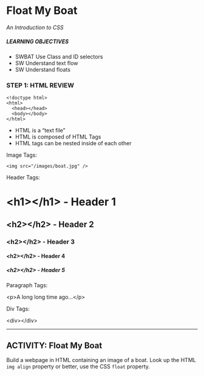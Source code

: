 # Float My Boat
*An Introduction to CSS*

##### LEARNING OBJECTIVES
- SWBAT Use Class and ID selectors
- SW Understand text flow
- SW Understand floats

### STEP 1: HTML REVIEW

```
<!doctype html>
<html>
  <head></head>
  <body></body>
</html>
```

- HTML is a “text file”
- HTML is composed of HTML Tags
- HTML tags can be nested inside of each other

Image Tags:

```
<img src="/images/boat.jpg" />
```

Header Tags:

# &lt;h1&gt;&lt;/h1&gt; - Header 1
## &lt;h2&gt;&lt;/h2&gt; - Header 2
### &lt;h2&gt;&lt;/h2&gt; - Header 3
#### &lt;h2&gt;&lt;/h2&gt; - Header 4
##### &lt;h2&gt;&lt;/h2&gt; - Header 5

Paragraph Tags:

&lt;p&gt;A long long time ago...&lt;/p&gt;

Div Tags:

&lt;div&gt;&lt;/div&gt;

---

## ACTIVITY: Float My Boat

Build a webpage in HTML containing an image of a boat.  Look up the HTML `img align` property or better, use the CSS `float` property.

